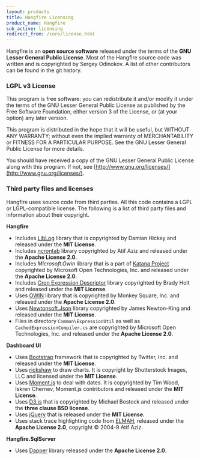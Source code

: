 ```yaml
---
layout: products
title: Hangfire Licensing
product_name: Hangfire
sub_active: licensing
redirect_from: /core/license.html
---
```


Hangfire is an **open source software** released under the terms of the **GNU Lesser General Public License**. Most of the Hangfire source code was written and is copyrighted by Sergey Odinokov. A list of other contributors can be found in the git history.

### LGPL v3 License

This program is free software: you can redistribute it and/or modify it under the terms of the GNU Lesser General Public License as published by the Free Software Foundation, either version 3 of the License, or (at your option) any later version.

This program is distributed in the hope that it will be useful, but WITHOUT ANY WARRANTY; without even the implied warranty of MERCHANTABILITY or FITNESS FOR A PARTICULAR PURPOSE. See the GNU Lesser General Public License for more details.

You should have received a copy of the GNU Lesser General Public License along with this program. If not, see [http://www.gnu.org/licenses/](http://www.gnu.org/licenses/).

### Third party files and licenses

Hangfire uses source code from third parties. All this code contains a LGPL or LGPL-compatible license. The following is a list of third party files and information about their copyright.

**Hangfire**

* Includes [LibLog](https://github.com/damianh/LibLog) library that is copyrighted by Damian Hickey and released under the **MIT License**.
* Includes [ncrontab](https://code.google.com/p/ncrontab/) library copyrighted by Atif Aziz and released under the **Apache License 2.0**.
* Includes *Microsoft.Owin* library that is a part of [Katana Project](https://katanaproject.codeplex.com/) copyrighted by  Microsoft Open Technologies, Inc. and released under the **Apache License 2.0**.
* Includes [Cron Expression Descriptor](https://github.com/bradyholt/cron-expression-descriptor) library copyrighted by Brady Holt and released under the **MIT License**.
* Uses [OWIN](https://github.com/owin-contrib/owin-hosting/) library that is copyrighted by Monkey Square, Inc. and released under the **Apache License 2.0**.
* Uses [Newtonsoft.Json](http://james.newtonking.com/json) library copyrighted by James Newton-King and released under the **MIT License**.
* Files in directory `Common\ExpressionUtil` as well as `CachedExpressionCompiler.cs` are copyrighted by Microsoft Open Technologies, Inc. and released under the **Apache License 2.0**.

**Dashboard UI**

* Uses [Bootstrap](http://getbootstrap.com/) framework that is copyrighted by Twitter, Inc. and released under the **MIT License**.
* Uses [rickshaw](http://code.shutterstock.com/rickshaw/) to draw charts. It is copyright by Shutterstock Images, LLC and licensed under the **MIT License**.
* Uses [Moment.js](http://momentjs.com/) to deal with dates. It is copyrighted by Tim Wood, Iskren Chernev, Moment.js contributors and released under the **MIT License**.
* Uses [D3.js](http://d3js.org/) that is copyrighted by Michael Bostock and released under the **three clause BSD license**.
* Uses [jQuery](https://jquery.org/) that is released under the **MIT License**.
* Uses stack trace highlighting code from [ELMAH](https://code.google.com/p/elmah/), released under the **Apache License 2.0**, copyright © 2004-9 Atif Aziz.

**Hangfire.SqlServer**

* Uses [Dapper](https://github.com/StackExchange/dapper-dot-net) library released under the **Apache License 2.0**.
